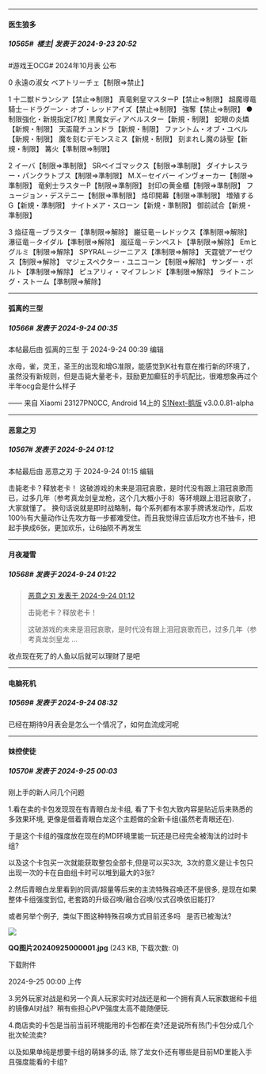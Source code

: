 ﻿
*****

####  医生狼多  
##### 10565#         楼主| 发表于 2024-9-23 20:52

#游戏王OCG# 2024年10月表 公布 

0
永遠の淑女 ベアトリーチェ【制限⇒禁止】

1
十二獣ドランシア【禁止⇒制限】
真竜剣皇マスターP【禁止⇒制限】
超魔導竜騎士－ドラグーン・オブ・レッドアイズ【禁止⇒制限】
強奪【禁止⇒制限】
●制限強化・新規指定[7枚]
黒魔女ディアベルスター【新規・制限】
蛇眼の炎燐【新規・制限】
天盃龍チュンドラ【新規・制限】
ファントム・オブ・ユベル【新規・制限】
魔を刻むデモンスミス【新規・制限】
刻まれし魔の詠聖【新規・制限】
篝火【準制限⇒制限】

2
イーバ【制限⇒準制限】
SRベイゴマックス【制限⇒準制限】
ダイナレスラー・パンクラトプス【制限⇒準制限】
M.X－セイバー インヴォーカー【制限⇒準制限】
竜剣士ラスターP【制限⇒準制限】
封印の黄金櫃【制限⇒準制限】
フュージョン・デステニー【制限⇒準制限】
烙印開幕【制限⇒準制限】
増殖するG【新規・準制限】
ナイトメア・スローン【新規・準制限】
御前試合【新規・準制限】

3
焔征竜－ブラスター【準制限⇒解除】
巌征竜－レドックス【準制限⇒解除】
瀑征竜－タイダル【準制限⇒解除】
嵐征竜－テンペスト【準制限⇒解除】
Emヒグルミ【制限⇒解除】
SPYRAL－ジーニアス【準制限⇒解除】
天霆號アーゼウス【制限⇒解除】
マジェスペクター・ユニコーン【制限⇒解除】
サンダー・ボルト【準制限⇒解除】
ピュアリィ・マイフレンド【準制限⇒解除】
ライトニング・ストーム【準制限⇒解除】


*****

####  弧离的三型  
##### 10566#       发表于 2024-9-24 00:35

 本帖最后由 弧离的三型 于 2024-9-24 00:39 编辑 

水母，雀，灵王，圣王的出现和增G准限，能感觉到K社有意在推行新的环境了，虽然没有新规则，但是击毙大量老卡，鼓励更加癫狂的手坑配比，很难想象再过个半年ocg会是什么样子

—— 来自 Xiaomi 23127PN0CC, Android 14上的 [S1Next-鹅版](https://github.com/ykrank/S1-Next/releases) v3.0.0.81-alpha


*****

####  恶意之刃  
##### 10567#       发表于 2024-9-24 01:12

 本帖最后由 恶意之刃 于 2024-9-24 01:15 编辑 

击毙老卡？释放老卡！
这破游戏的未来是泪冠哀歌，是时代没有跟上泪冠哀歌而已，过多几年（参考真龙剑皇龙枪，这个几大概小于8）等环境跟上泪冠哀歌了，大家就懂了。
换句话说就是即时战略制，每个系列都有本家手牌诱发动作，后攻100％有大量动作让先攻方每一步都难受住。而且我觉得应该后攻方也不抽卡，把起手换成6张，更加欢乐，让6抽陨不再发生


*****

####  月夜凝雪  
##### 10568#       发表于 2024-9-24 01:22

<blockquote><a href="httphttps://bbs.saraba1st.com/2b/forum.php?mod=redirect&amp;goto=findpost&amp;pid=66286769&amp;ptid=2029623" target="_blank">恶意之刃 发表于 2024-9-24 01:12</a>

击毙老卡？释放老卡！

这破游戏的未来是泪冠哀歌，是时代没有跟上泪冠哀歌而已，过多几年（参考真龙剑皇龙 ...</blockquote>
收点现在死了的人鱼以后就可以理财了是吧


*****

####  电脑死机  
##### 10569#       发表于 2024-9-24 08:32

已经在期待9月表会是怎么一个情况了，如何血流成河呢


*****

####  妹控使徒  
##### 10570#       发表于 2024-9-25 00:03

刚上手的新人问几个问题

1.看在卖的卡包发现现在有青眼白龙卡组, 看了下卡包大致内容是贴近后来熟悉的多效果环境, 更像是借着青眼白龙这个主题做的全新卡组(虽然老青眼还在).  

于是这个卡组的强度放在现在的MD环境里能一玩还是已经完全被淘汰的过时卡组?

以及这个卡包买一次就能获取整包全部卡,但是可以买3次,  3次的意义是让卡包只出现一次的卡在自由组卡时可以堆到最大的3张?

2.然后青眼白龙里看到的同调/超量等后来的主流特殊召唤还不是很多, 是现在如果整体卡组强度到位, 老套路的升级召唤/融合召唤/仪式召唤依旧能打? 

或者另举个例子,  类似下图这种特殊召唤方式目前还多吗   是否已被淘汰?

<img src="https://img.saraba1st.com/forum/202409/25/000016vqt2wlwgtq7w4mzk.jpg" referrerpolicy="no-referrer">

<strong>QQ图片20240925000001.jpg</strong> (243 KB, 下载次数: 0)

下载附件

2024-9-25 00:00 上传

3.另外玩家对战是和另一个真人玩家实时对战还是和一个拥有真人玩家数据和卡组的镜像AI对战?  稍有些担心PVP强度太高不能随便玩.

4.商店卖的卡包是当前当前环境能用的卡包都在卖?还是说所有热门卡包分成几个批次轮流卖?      

以及如果单纯是想要卡组的萌妹多的话, 除了龙女仆还有哪些是目前MD里能入手且强度能看的卡组?

